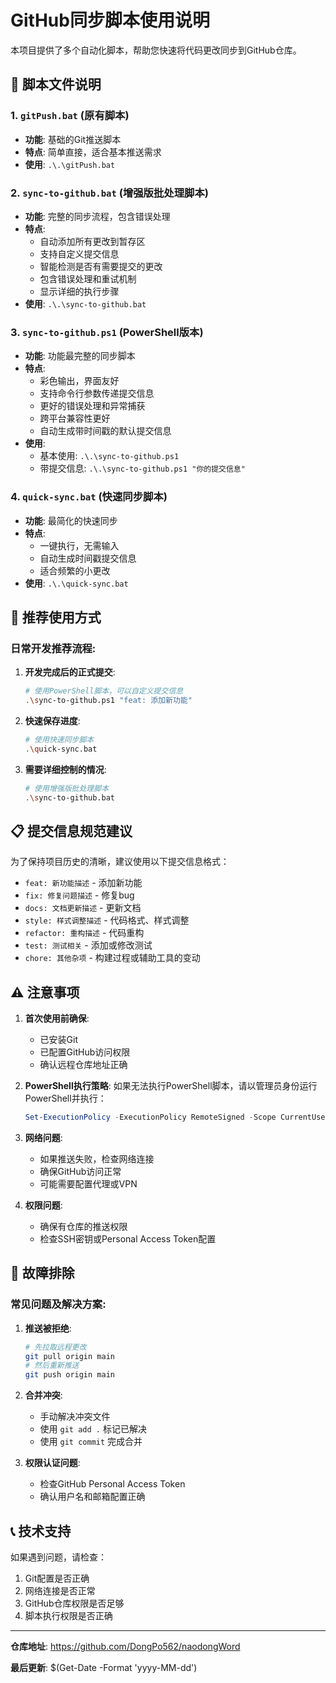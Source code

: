 # GitHub同步脚本使用说明

本项目提供了多个自动化脚本，帮助您快速将代码更改同步到GitHub仓库。

## 📁 脚本文件说明

### 1. `gitPush.bat` (原有脚本)
- **功能**: 基础的Git推送脚本
- **特点**: 简单直接，适合基本推送需求
- **使用**: `.\.\gitPush.bat`

### 2. `sync-to-github.bat` (增强版批处理脚本)
- **功能**: 完整的同步流程，包含错误处理
- **特点**: 
  - 自动添加所有更改到暂存区
  - 支持自定义提交信息
  - 智能检测是否有需要提交的更改
  - 包含错误处理和重试机制
  - 显示详细的执行步骤
- **使用**: `.\.\sync-to-github.bat`

### 3. `sync-to-github.ps1` (PowerShell版本)
- **功能**: 功能最完整的同步脚本
- **特点**:
  - 彩色输出，界面友好
  - 支持命令行参数传递提交信息
  - 更好的错误处理和异常捕获
  - 跨平台兼容性更好
  - 自动生成带时间戳的默认提交信息
- **使用**: 
  - 基本使用: `.\.\sync-to-github.ps1`
  - 带提交信息: `.\.\sync-to-github.ps1 "你的提交信息"`

### 4. `quick-sync.bat` (快速同步脚本)
- **功能**: 最简化的快速同步
- **特点**:
  - 一键执行，无需输入
  - 自动生成时间戳提交信息
  - 适合频繁的小更改
- **使用**: `.\.\quick-sync.bat`

## 🚀 推荐使用方式

### 日常开发推荐流程:

1. **开发完成后的正式提交**:
   ```bash
   # 使用PowerShell脚本，可以自定义提交信息
   .\sync-to-github.ps1 "feat: 添加新功能"
   ```

2. **快速保存进度**:
   ```bash
   # 使用快速同步脚本
   .\quick-sync.bat
   ```

3. **需要详细控制的情况**:
   ```bash
   # 使用增强版批处理脚本
   .\sync-to-github.bat
   ```

## 📋 提交信息规范建议

为了保持项目历史的清晰，建议使用以下提交信息格式：

- `feat: 新功能描述` - 添加新功能
- `fix: 修复问题描述` - 修复bug
- `docs: 文档更新描述` - 更新文档
- `style: 样式调整描述` - 代码格式、样式调整
- `refactor: 重构描述` - 代码重构
- `test: 测试相关` - 添加或修改测试
- `chore: 其他杂项` - 构建过程或辅助工具的变动

## ⚠️ 注意事项

1. **首次使用前确保**:
   - 已安装Git
   - 已配置GitHub访问权限
   - 确认远程仓库地址正确

2. **PowerShell执行策略**:
   如果无法执行PowerShell脚本，请以管理员身份运行PowerShell并执行：
   ```powershell
   Set-ExecutionPolicy -ExecutionPolicy RemoteSigned -Scope CurrentUser
   ```

3. **网络问题**:
   - 如果推送失败，检查网络连接
   - 确保GitHub访问正常
   - 可能需要配置代理或VPN

4. **权限问题**:
   - 确保有仓库的推送权限
   - 检查SSH密钥或Personal Access Token配置

## 🔧 故障排除

### 常见问题及解决方案:

1. **推送被拒绝**:
   ```bash
   # 先拉取远程更改
   git pull origin main
   # 然后重新推送
   git push origin main
   ```

2. **合并冲突**:
   - 手动解决冲突文件
   - 使用 `git add .` 标记已解决
   - 使用 `git commit` 完成合并

3. **权限认证问题**:
   - 检查GitHub Personal Access Token
   - 确认用户名和邮箱配置正确

## 📞 技术支持

如果遇到问题，请检查：
1. Git配置是否正确
2. 网络连接是否正常
3. GitHub仓库权限是否足够
4. 脚本执行权限是否正确

---

**仓库地址**: https://github.com/DongPo562/naodongWord

**最后更新**: $(Get-Date -Format 'yyyy-MM-dd')